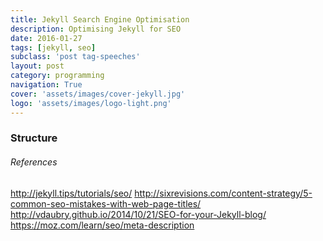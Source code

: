 ```yaml
---
title: Jekyll Search Engine Optimisation
description: Optimising Jekyll for SEO
date: 2016-01-27
tags: [jekyll, seo]
subclass: 'post tag-speeches'
layout: post
category: programming
navigation: True
cover: 'assets/images/cover-jekyll.jpg'
logo: 'assets/images/logo-light.png'
---
```


### Structure

###### References
http://jekyll.tips/tutorials/seo/
http://sixrevisions.com/content-strategy/5-common-seo-mistakes-with-web-page-titles/
http://vdaubry.github.io/2014/10/21/SEO-for-your-Jekyll-blog/
https://moz.com/learn/seo/meta-description
